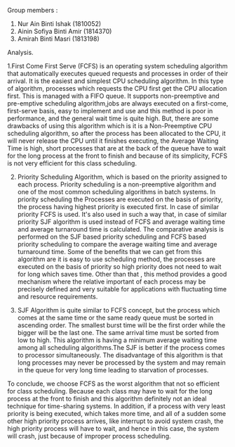 Group members : 
1. Nur Ain Binti Ishak (1810052)
2. Ainin Sofiya Binti Amir (1814370)
3. Amirah Binti Masri (1813198)

Analysis.

1.First Come First Serve (FCFS) is an operating system scheduling algorithm that automatically executes queued requests and processes in order of their arrival. It is the easiest and simplest CPU scheduling algorithm. In this type of algorithm, processes which requests the CPU first get the CPU allocation first. This is managed with a FIFO queue. It supports non-preemptive and pre-emptive scheduling algorithm,jobs are always executed on a first-come, first-serve basis, easy to implement and use and this method is poor in performance, and the general wait time is quite high. But, there are some drawbacks of using this algorithm which is it is a Non-Preemptive CPU scheduling algorithm, so after the process has been allocated to the CPU, it will never release the CPU until it finishes executing, the Average Waiting Time is high, short processes that are at the back of the queue have to wait for the long process at the front to finish and because of its simplicity, FCFS is not very efficient for this class scheduling.  

2. Priority Scheduling Algorithm, which is based on the priority assigned to each process. Priority scheduling is a non-preemptive algorithm and one of the most common scheduling algorithms in batch systems. In priority scheduling the Processes are executed on the basis of priority, the process having highest priority is executed first. In case of similar priority FCFS is used. It's also used in such a way that, in case of similar priority SJF algorithm is used instead of FCFS and average waiting time and average turnaround time is calculated. The comparative analysis is performed on the SJF based priority scheduling and FCFS based priority scheduling to compare the average waiting time and average turnaround time. Some of the benefits that we can get from this algorithm are it is easy to use scheduling method, the processes are executed on the basis of priority so high priority does not need to wait for long which saves time. Other than that , this method provides a good mechanism where the relative important of each process may be precisely defined and very suitable for applications with fluctuating time and resource requirements.

3. SJF Algorithm is quite similar to FCFS concept, but the process which comes at the same time or the same ready queue must be sorted in ascending order. The smallest burst time will be the first order while the bigger will be the last one. The same arrival time must be sorted from low to high. This algorithm is having a minimum average waiting time among all scheduling algorithms.The SJF is better if the process comes to processor simultaneously. The disadvantage of this algorithm is that long processes may never be processed by the system and may remain in the queue for very long time leading to starvation of processes.

To conclude, we choose FCFS as the worst algorithm that not so efficient for class scheduling. Because each class may have to wait for the long process at the front to finish and this algorithm definitely not an ideal technique for time-sharing systems. In addition, if a process with very least priority is being executed, which takes more time, and all of a sudden some other high priority process arrives, like interrupt to avoid system crash, the high priority process will have to wait, and hence in this case, the system will crash, just because of improper process scheduling.



